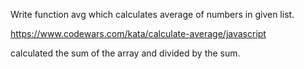 Write function avg which calculates average of numbers in given list.

https://www.codewars.com/kata/calculate-average/javascript

calculated the sum of the array and divided by the sum.
